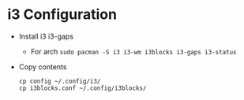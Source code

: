 # i3 Configuration

* Install i3 i3-gaps
	* For arch
	```sudo pacman -S i3 i3-wm i3blocks i3-gaps i3-status```
	
* Copy contents
    ```
    cp config ~/.config/i3/
    cp i3blocks.conf ~/.config/i3blocks/
    ```

